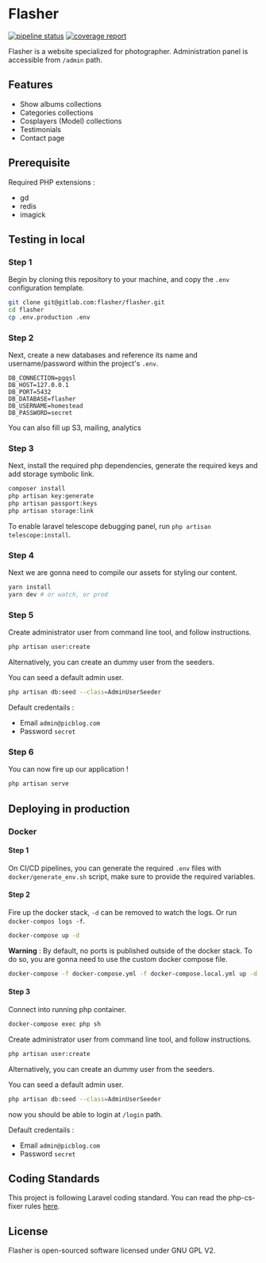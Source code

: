 # Flasher

[![pipeline status](https://gitlab.com/flasher/flasher/badges/master/pipeline.svg)](https://gitlab.com/flasher/flasher/commits/master)
[![coverage report](https://gitlab.com/flasher/flasher/badges/master/coverage.svg)](https://gitlab.com/flasher/flasher/commits/master)

Flasher is a website specialized for photographer.
Administration panel is accessible from `/admin` path.

## Features
- Show albums collections
- Categories collections
- Cosplayers (Model) collections
- Testimonials
- Contact page

## Prerequisite

Required PHP extensions :
- gd
- redis
- imagick

## Testing in local

### Step 1

Begin by cloning this repository to your machine, and copy the `.env` configuration template.

```bash 
git clone git@gitlab.com:flasher/flasher.git
cd flasher
cp .env.production .env
```

### Step 2
Next, create a new databases and reference its name and username/password within the project's `.env`.

```dotenv
DB_CONNECTION=pgqsl
DB_HOST=127.0.0.1
DB_PORT=5432
DB_DATABASE=flasher
DB_USERNAME=homestead
DB_PASSWORD=secret
```

You can also fill up S3, mailing, analytics

### Step 3
Next, install the required php dependencies, generate the required keys and add storage symbolic link.

```bash
composer install
php artisan key:generate
php artisan passport:keys
php artisan storage:link
```

To enable laravel telescope debugging panel, run `php artisan telescope:install`.

### Step 4

Next we are gonna need to compile our assets for styling our content.

```bash
yarn install
yarn dev # or watch, or prod
```

### Step 5

Create administrator user from command line tool, and follow instructions.

```bash
php artisan user:create
```

Alternatively, you can create an dummy user from the seeders.

You can seed a default admin user.
```bash
php artisan db:seed --class=AdminUserSeeder
```

Default credentails :
- Email `admin@picblog.com`
- Password `secret`

### Step 6

You can now fire up our application !

```bash
php artisan serve
```

## Deploying in production

### Docker


#### Step 1
On CI/CD pipelines, you can generate the required `.env` files with `docker/generate_env.sh` script, make sure to provide the required variables. 

#### Step 2
Fire up the docker stack, `-d` can be removed to watch the logs. Or run `docker-compos logs -f`.
```bash
docker-compose up -d 
```

**Warning** : By default, no ports is published outside of the docker stack. To do so, you are gonna need to use the custom docker compose file.
```bash
docker-compose -f docker-compose.yml -f docker-compose.local.yml up -d
```

#### Step 3

Connect into running php container.

```bash 
docker-compose exec php sh
``` 

Create administrator user from command line tool, and follow instructions.

```bash
php artisan user:create
```

Alternatively, you can create an dummy user from the seeders.

You can seed a default admin user.
```bash
php artisan db:seed --class=AdminUserSeeder
```

now you should be able to login at `/login` path.

Default credentails :
- Email `admin@picblog.com`
- Password `secret`

## Coding Standards

This project is following Laravel coding standard.
You can read the php-cs-fixer rules [here](https://github.com/matt-allan/laravel-code-style).

## License

Flasher is open-sourced software licensed under GNU GPL V2.

